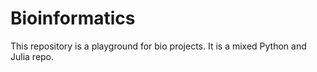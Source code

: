 # Bioinformatics
This repository is a playground for bio projects. It is a mixed Python and Julia repo.
